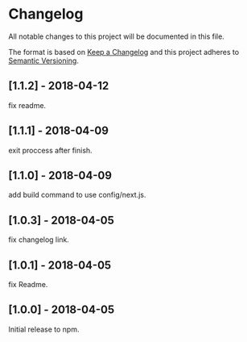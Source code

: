 # Changelog

All notable changes to this project will be documented in this file.

The format is based on [Keep a Changelog](http://keepachangelog.com/en/1.0.0/)
and this project adheres to [Semantic Versioning](http://semver.org/spec/v2.0.0.html).

## [1.1.2] - 2018-04-12

fix readme.

## [1.1.1] - 2018-04-09

exit proccess after finish.

## [1.1.0] - 2018-04-09

add build command to use config/next.js.

## [1.0.3] - 2018-04-05

fix changelog link.

## [1.0.1] - 2018-04-05

fix Readme.

## [1.0.0] - 2018-04-05

Initial release to npm.

